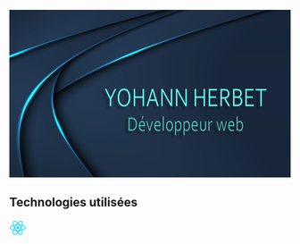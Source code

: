 
<p>
  <img src="https://github.com/YohannHERBET/YOHANNHERBET/blob/main/img/img-yohann.png" alt="background" height="300" width="100%" style="margin-right: 20px"/>
</p>
<h2 margin="50px">Technologies utilisées</h2>
<p> 
  <img src="https://github.com/YohannHERBET/YOHANNHERBET/blob/main/img/logo-react.png" alt="react" height="30" width="30"/>
</p>